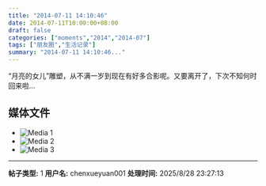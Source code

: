 ```yaml
---
title: "2014-07-11 14:10:46"
date: 2014-07-11T10:00:00+08:00
draft: false
categories: ["moments","2014","2014-07"]
tags: ["朋友圈","生活记录"]
summary: "2014-07-11 14:10:46..."
---
```


“月亮的女儿”雕塑，从不满一岁到现在有好多合影呢。又要离开了，下次不知何时回来啦…

## 媒体文件

- ![Media 1](/Moments/photos/2014-07-11/201407111410460.jpg)
- ![Media 2](/Moments/photos/2014-07-11/201407111410461.jpg)
- ![Media 3](/Moments/photos/2014-07-11/201407111410462.jpg)

---

**帖子类型:** 1
**用户名:** chenxueyuan001
**处理时间:** 2025/8/28 23:27:13
